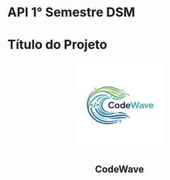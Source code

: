 # API 1° Semestre DSM

# Título do Projeto

<p align="center">
      <img src="https://github.com/eishymattos-cpu/CodeWave/raw/main/WhatsApp%20Image%202025-08-18%20at%2011.23.10_4ca57daf.jpg" width="200">
      <h2 align="center"> CodeWave</h2>
</p>
